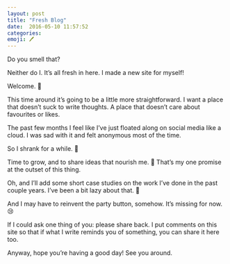 ```yaml
---
layout: post
title: "Fresh Blog"
date:  2016-05-10 11:57:52
categories:
emoji: 🖊
---
```


Do you smell that?

Neither do I. It&rsquo;s all fresh in here. I made a new site for myself!

Welcome. 👋

This time around it&rsquo;s going to be a little more straightforward.
I want a place that doesn&rsquo;t suck to write thoughts. A place that
doesn&rsquo;t care about favourites or likes.

The past few months I feel like I&rsquo;ve just floated along on social media
like a cloud. I was sad with it and felt anonymous most of the time.

So I shrank for a while. 🍂

Time to grow, and to share ideas that nourish me. 🌳 That&rsquo;s my one promise at
the outset of this thing.

Oh, and I&rsquo;ll add some short case studies on the work I&rsquo;ve done in
the past couple years. I&rsquo;ve been a bit lazy about that. 🙈

And I may have to reinvent the party button, somehow. It&rsquo;s missing for now. 😢

If I could ask one thing of you: please share back. I put comments on this site
so that if what I write reminds you of something, you can share it here too.

Anyway, hope you&rsquo;re having a good day! See you around.
